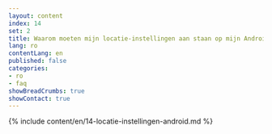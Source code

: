 ```yaml
---
layout: content
index: 14
set: 2
title: Waarom moeten mijn locatie-instellingen aan staan op mijn Android-telefoon?
lang: ro
contentLang: en
published: false
categories:
- ro
- faq
showBreadCrumbs: true
showContact: true
---
```

{% include content/en/14-locatie-instellingen-android.md %}
